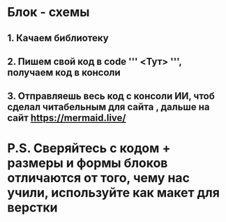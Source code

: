 
#  Блок - схемы
## 1. Качаем библиотеку
## 2. Пишем  свой код в code ''' <Тут> ''', получаем код в консоли
## 3. Отправляешь весь код с консоли ИИ, чтоб сделал читабельным для сайта , дальше на сайт https://mermaid.live/
# P.S. Сверяйтесь с кодом + размеры и формы блоков отличаются от того, чему нас учили, используйте как макет для верстки
